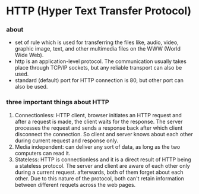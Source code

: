 # HTTP (Hyper Text Transfer Protocol)

### about

- set of rule which is used for transferring the files like, audio, video, graphic image, text, and other multimedia files on the WWW (World Wide Web).
- http is an application-level protocol. The communication usually takes place through TCP/IP sockets, but any reliable transport can also be used.
- standard (default) port for HTTP connection is 80, but other port can also be used.

### three important things about HTTP

1. Connectionless: HTTP client, browser initiates an HTTP request and after a request is made, the client waits for the response. The server processes the request and sends a response back after
        which client disconnect the connection. So client and server knows about each other during current request and response only.
2. Media independent: can deliver any sort of data, as long as the two computers can read it.
3. Stateless: HTTP is connectionless and it is a direct result of HTTP being a stateless protocol. The server and client are aware of each other only during a current request. afterwards, both of
        them forget about each other. Due to this nature of the protocol, both can't retain information between different requets across the web pages.
